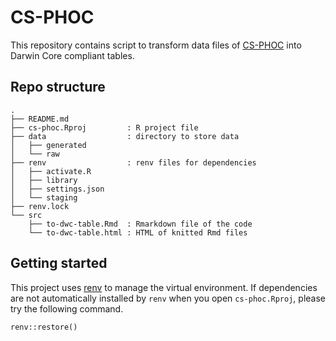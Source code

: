 # CS-PHOC

This repository contains script to transform data files of [CS-PHOC](https://github.com/us-amlr/cs-phoc/) into Darwin Core compliant tables.

## Repo structure 

```
.
├── README.md
├── cs-phoc.Rproj         : R project file
├── data                  : directory to store data
│   ├── generated
│   └── raw
├── renv                  : renv files for dependencies
│   ├── activate.R
│   ├── library
│   ├── settings.json
│   └── staging
├── renv.lock
└── src                   
    ├── to-dwc-table.Rmd  : Rmarkdown file of the code
    └── to-dwc-table.html : HTML of knitted Rmd files 
```

## Getting started

This project uses [renv](https://rstudio.github.io/renv/) to manage the virtual environment. If dependencies are not automatically installed by `renv` when you open `cs-phoc.Rproj`, please try the following command.

```
renv::restore()
```
